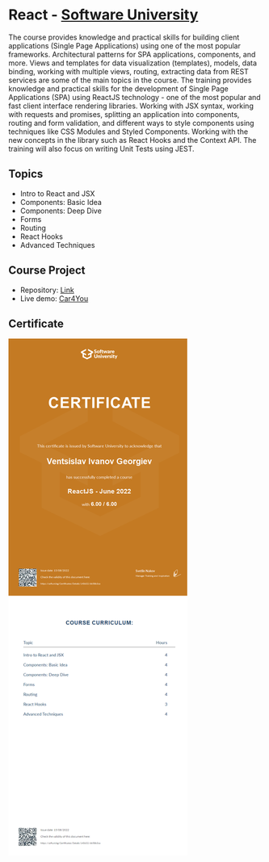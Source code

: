 # React - [Software University](https://softuni.bg/)

The course provides knowledge and practical skills for building client applications (Single Page Applications) using one of the most popular frameworks. Architectural patterns for SPA applications, components, and more. Views and templates for data visualization (templates), models, data binding, working with multiple views, routing, extracting data from REST services are some of the main topics in the course. The training provides knowledge and practical skills for the development of Single Page Applications (SPA) using ReactJS technology - one of the most popular and fast client interface rendering libraries. Working with JSX syntax, working with requests and promises, splitting an application into components, routing and form validation, and different ways to style components using techniques like CSS Modules and Styled Components. Working with the new concepts in the library such as React Hooks and the Context API. The training will also focus on writing Unit Tests using JEST.

## Topics

- Intro to React and JSX
- Components: Basic Idea
- Components: Deep Dive
- Forms
- Routing
- React Hooks
- Advanced Techniques

## Course Project
- Repository: [Link](https://github.com/VentsiGeorgiev/car4you)
- Live demo: [Car4You](https://car4you.vercel.app/)


## Certificate

 ![JS Certificate - Ventsislav Georgiev](/assets/ReactJSCertificate.jpeg)
